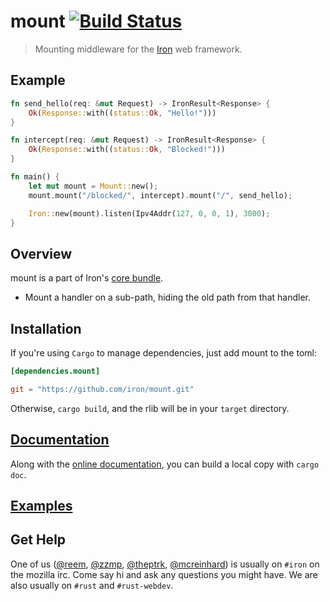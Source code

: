 mount [![Build Status](https://secure.travis-ci.org/iron/mount.png?branch=master)](https://travis-ci.org/iron/mount)
====

> Mounting middleware for the [Iron](https://github.com/iron/iron) web framework.

## Example

```rust
fn send_hello(req: &mut Request) -> IronResult<Response> {
    Ok(Response::with((status::Ok, "Hello!")))
}

fn intercept(req: &mut Request) -> IronResult<Response> {
    Ok(Response::with((status::Ok, "Blocked!")))
}

fn main() {
    let mut mount = Mount::new();
    mount.mount("/blocked/", intercept).mount("/", send_hello);

    Iron::new(mount).listen(Ipv4Addr(127, 0, 0, 1), 3000);
}
```

## Overview

mount is a part of Iron's [core bundle](https://github.com/iron/core).

- Mount a handler on a sub-path, hiding the old path from that handler.

## Installation

If you're using `Cargo` to manage dependencies, just add mount to the toml:

```toml
[dependencies.mount]

git = "https://github.com/iron/mount.git"
```

Otherwise, `cargo build`, and the rlib will be in your `target` directory.

## [Documentation](http://ironframework.io/doc/mount)

Along with the [online documentation](http://ironframework.io/doc/mount),
you can build a local copy with `cargo doc`.

## [Examples](/examples)

## Get Help

One of us ([@reem](https://github.com/reem/), [@zzmp](https://github.com/zzmp/),
[@theptrk](https://github.com/theptrk/), [@mcreinhard](https://github.com/mcreinhard))
is usually on `#iron` on the mozilla irc. Come say hi and ask any questions you might have.
We are also usually on `#rust` and `#rust-webdev`.
